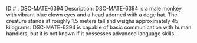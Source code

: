 ID # : DSC-MATE-6394
Description: DSC-MATE-6394 is a male monkey with vibrant blue clown eyes and a head adorned with a doge hat. The creature stands at roughly 1.5 meters tall and weighs approximately 45 kilograms. DSC-MATE-6394 is capable of basic communication with human handlers, but it is not known if it possesses advanced language skills.